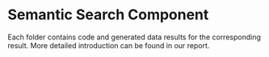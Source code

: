 # Semantic Search Component

Each folder contains code and generated data results for the corresponding result. More detailed introduction can be found in our report.
